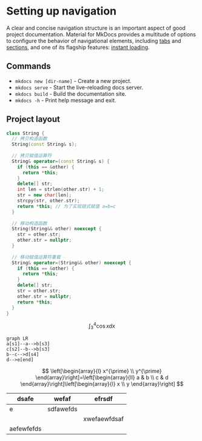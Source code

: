 # Setting up navigation

A clear and concise navigation structure is an important aspect of good project
documentation. Material for MkDocs provides a multitude of options to configure
the behavior of navigational elements, including [tabs] and [sections], and one
of its flagship features: [instant loading].

  [tabs]: #navigation-tabs
  [sections]: #navigation-sections
  [instant loading]: #instant-loading


## Commands

* `mkdocs new [dir-name]` - Create a new project.
* `mkdocs serve` - Start the live-reloading docs server.
* `mkdocs build` - Build the documentation site.
* `mkdocs -h` - Print help message and exit.

## Project layout

``` c++
class String {
  // 拷贝构造函数
  String(const String& s); 
    
  // 拷贝赋值运算符
  String& operator=(const String& s) {
    if (this == &other) {
      return *this;
    }
    delete[] str;
    int len = strlen(other.str) + 1;
    str = new char[len];
    strcpy(str, other.str);
    return *this; // 为了实现链式赋值 a=b=c
  }
    
  // 移动构造函数
  String(String&& other) noexcept {
    str = other.str;       
    other.str = nullptr;   
  }
    
  // 移动赋值运算符重载
  String& operator=(String&& other) noexcept {
    if (this == &other) {
      return *this; 
    }
    delete[] str;     
    str = other.str;  
    other.str = nullptr;
    return *this;
  }
}
```

$$
\int_{3}^{4} \cos x dx
$$

```mermaid
graph LR
a[s1]--a-->b[s3]
c[s2]--b-->b[s3]
b--c-->d[s4]
d-->e[end]
```

$$
\left[\begin{array}{l}
x^{\prime} \\
y^{\prime}
\end{array}\right]=\left[\begin{array}{ll}
a & b \\
c & d
\end{array}\right]\left[\begin{array}{l}
x \\
y
\end{array}\right]
$$


| dsafe      | wefaf     | efrsdf       |
| ---------- | --------- | ------------ |
| e          | sdfawefds |              |
|            |           | xwefaewfdsaf |
| aefewfefds |           |              |
